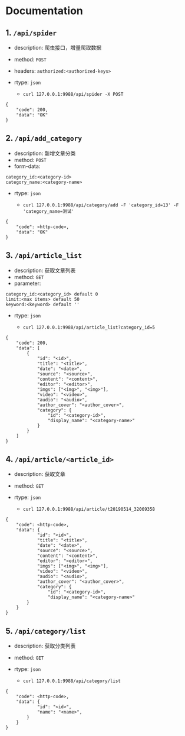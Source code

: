 # Documentation

## 1. ```/api/spider```

- description: 爬虫接口，增量爬取数据
- method: ```POST```
- headers: ```authorized:<authorized-keys>```
- rtype: ```json```

    - ```curl 127.0.0.1:9988/api/spider -X POST```

```
{
    "code": 200,
    "data": "OK"
}
```

## 2. ```/api/add_category```

- description: 新增文章分类
- method: ```POST```
- form-data: 
```
category_id:<category-id>
category_name:<category-name>
```
- rtype: ```json```

    - ```curl 127.0.0.1:9988/api/category/add -F 'category_id=13' -F 'category_name=测试'```

```
{
    "code": <http-code>,
    "data": "OK"
}
```

## 3. ```/api/article_list```

- description: 获取文章列表
- method: ```GET```
- parameter: 
```
category_id:<category_id> default 0
limit:<max items> default 50
keyword:<keyword> default ''
```
- rtype: ```json```

    - ```curl 127.0.0.1:9988/api/article_list?category_id=5```

```
{
    "code": 200,
    "data": [
        {
            "id": "<id>",
            "title": "<title>",
            "date": "<date>",
            "source": "<source>",
            "content": "<content>",
            "editor": "<editor>",
            "imgs": ["<img>", "<img>"],
            "video": "<video>",
            "audio": "<audio>",
            "author_cover": "<author_cover>",
            "category": {
                "id": "<category-id>",
                "display_name": "<category-name>"
            }
        }
    ]
}
```

## 4. ```/api/article/<article_id>```

- description: 获取文章
- method: ```GET```
- rtype: ```json```

    - ```curl 127.0.0.1:9988/api/article/t20190514_32069358```

```
{
    "code": <http-code>,
    "data": {
            "id": "<id>",
            "title": "<title>",
            "date": "<date>",
            "source": "<source>",
            "content": "<content>",
            "editor": "<editor>",
            "imgs": ["<img>", "<img>"],
            "video": "<video>",
            "audio": "<audio>",
            "author_cover": "<author_cover>",
            "category": {
                "id": "<category-id>",
                "display_name": "<category-name>"
        }
    }
}
```

## 5. ```/api/category/list```

- description: 获取分类列表
- method: ```GET```
- rtype: ```json```

    - ```curl 127.0.0.1:9988/api/category/list```

```
{
    "code": <http-code>,
    "data": {
            "id": "<id>",
            "name": "<name>",
        }
    }
}
```
